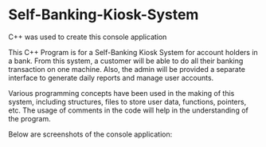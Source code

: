 # Self-Banking-Kiosk-System
C++ was used to create this console application

This C++ Program is for a Self-Banking Kiosk System for account holders in a bank.
From this system, a customer will be able to do all their banking transaction on one machine. Also, the admin will be provided a separate interface to generate daily reports and manage user accounts.
             
Various programming concepts have been used in the making of this system, including structures, files to store user data, functions, pointers, etc. The usage of comments in the code will help in the understanding of the program.

Below are screenshots of the console application:



